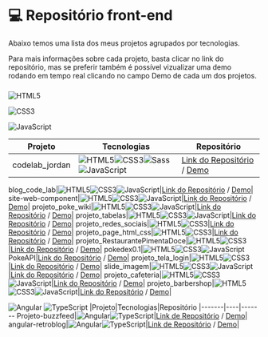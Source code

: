 
# 💻  Repositório front-end


Abaixo temos uma lista dos meus projetos agrupados por tecnologias.

Para mais informações sobre cada projeto, basta clicar no link do repositório, mas se preferir também é possível vizualizar uma demo rodando em tempo real clicando no campo Demo de cada um dos projetos.

### 
![HTML5](https://img.shields.io/badge/HTML5-E34F26?style=for-the-badge&logo=html5&logoColor=white)

![CSS3](https://img.shields.io/badge/CSS3-1572B6?style=for-the-badge&logo=css3&logoColor=white)

![JavaScript](https://img.shields.io/badge/JavaScript-F7DF1E?style=for-the-badge&logo=javascript&logoColor=black)

|Projeto|Tecnologias|Repositório
|-----|-----|-----
codelab_jordan|![HTML5](https://img.shields.io/badge/HTML5-E34F26?style=for-the-badge&logo=html5&logoColor=white)![CSS3](https://img.shields.io/badge/CSS3-1572B6?style=for-the-badge&logo=css3&logoColor=white)![Sass](https://img.shields.io/badge/Sass-000?style=for-the-badge&logo=sass)![JavaScript](https://img.shields.io/badge/JavaScript-F7DF1E?style=for-the-badge&logo=javascript&logoColor=black)|[Link do Repositório](https://github.com/Diogo010101/codelab_jordan/tree/main) / [Demo](https://diogo010101.github.io/codelab_jordan/)|

blog_code_lab|![HTML5](https://img.shields.io/badge/HTML5-E34F26?style=for-the-badge&logo=html5&logoColor=white)![CSS3](https://img.shields.io/badge/CSS3-1572B6?style=for-the-badge&logo=css3&logoColor=white)![JavaScript](https://img.shields.io/badge/JavaScript-F7DF1E?style=for-the-badge&logo=javascript&logoColor=black)|[Link do Repositório](https://github.com/Diogo010101/blog_code_lab) / [Demo](https://diogo010101.github.io/blog_code_lab/)|
site-web-component|![HTML5](https://img.shields.io/badge/HTML5-E34F26?style=for-the-badge&logo=html5&logoColor=white)![CSS3](https://img.shields.io/badge/CSS3-1572B6?style=for-the-badge&logo=css3&logoColor=white)![JavaScript](https://img.shields.io/badge/JavaScript-F7DF1E?style=for-the-badge&logo=javascript&logoColor=black)|[Link do Repositório](https://github.com/Diogo010101/site-web-component) / [Demo](https://diogo010101.github.io/site-web-component/)|
projeto_poke_wiki|![HTML5](https://img.shields.io/badge/HTML5-E34F26?style=for-the-badge&logo=html5&logoColor=white)![CSS3](https://img.shields.io/badge/CSS3-1572B6?style=for-the-badge&logo=css3&logoColor=white)![JavaScript](https://img.shields.io/badge/JavaScript-F7DF1E?style=for-the-badge&logo=javascript&logoColor=black)|[Link do Repositório](https://github.com/Diogo010101/projeto_poke_wiki) / [Demo](https://diogo010101.github.io/projeto_poke_wiki/)|
projeto_tabelas|![HTML5](https://img.shields.io/badge/HTML5-E34F26?style=for-the-badge&logo=html5&logoColor=white)![CSS3](https://img.shields.io/badge/CSS3-1572B6?style=for-the-badge&logo=css3&logoColor=white)![JavaScript](https://img.shields.io/badge/JavaScript-F7DF1E?style=for-the-badge&logo=javascript&logoColor=black)|[Link do Repositório](https://github.com/Diogo010101/projeto_tabelas) / [Demo](https://diogo010101.github.io/projeto_tabelas/)|
projeto_redes_sociais|![HTML5](https://img.shields.io/badge/HTML5-E34F26?style=for-the-badge&logo=html5&logoColor=white)![CSS3](https://img.shields.io/badge/CSS3-1572B6?style=for-the-badge&logo=css3&logoColor=white)|[Link do Repositório](https://github.com/Diogo010101/projeto_redes_sociais) / [Demo](https://diogo010101.github.io/projeto_redes_sociais/)|
projeto_page_html_css|![HTML5](https://img.shields.io/badge/HTML5-E34F26?style=for-the-badge&logo=html5&logoColor=white)![CSS3](https://img.shields.io/badge/CSS3-1572B6?style=for-the-badge&logo=css3&logoColor=white)|[Link do Repositório](https://github.com/Diogo010101/projeto_page_html_css) / [Demo](https://diogo010101.github.io/projeto_page_html_css/)|
projeto_RestaurantePimentaDoce|![HTML5](https://img.shields.io/badge/HTML5-E34F26?style=for-the-badge&logo=html5&logoColor=white)![CSS3](https://img.shields.io/badge/CSS3-1572B6?style=for-the-badge&logo=css3&logoColor=white)|[Link do Repositório](https://github.com/Diogo010101/projeto_RestaurantePimentaDoce) / [Demo](https://diogo010101.github.io/projeto_RestaurantePimentaDoce/)|
pokedex0.1|![HTML5](https://img.shields.io/badge/HTML5-E34F26?style=for-the-badge&logo=html5&logoColor=white)![CSS3](https://img.shields.io/badge/CSS3-1572B6?style=for-the-badge&logo=css3&logoColor=white)![JavaScript](https://img.shields.io/badge/JavaScript-F7DF1E?style=for-the-badge&logo=javascript&logoColor=black)PokeAPI|[Link do Repositório](https://github.com/Diogo010101/pokedex0.1) / [Demo](https://diogo010101.github.io/pokedex0.1/)|
projeto_tela_login|![HTML5](https://img.shields.io/badge/HTML5-E34F26?style=for-the-badge&logo=html5&logoColor=white)![CSS3](https://img.shields.io/badge/CSS3-1572B6?style=for-the-badge&logo=css3&logoColor=white)|[Link do Repositório](https://github.com/Diogo010101/projeto_tela_login) / [Demo](https://diogo010101.github.io/projeto_tela_login/)|
slide_imagem|![HTML5](https://img.shields.io/badge/HTML5-E34F26?style=for-the-badge&logo=html5&logoColor=white)![CSS3](https://img.shields.io/badge/CSS3-1572B6?style=for-the-badge&logo=css3&logoColor=white)![JavaScript](https://img.shields.io/badge/JavaScript-F7DF1E?style=for-the-badge&logo=javascript&logoColor=black)|[Link do Repositório](https://github.com/Diogo010101/slide_imagem) / [Demo](https://diogo010101.github.io/slide_imagem/)|
projeto_cafeteria|![HTML5](https://img.shields.io/badge/HTML5-E34F26?style=for-the-badge&logo=html5&logoColor=white)![CSS3](https://img.shields.io/badge/CSS3-1572B6?style=for-the-badge&logo=css3&logoColor=white)![JavaScript](https://img.shields.io/badge/JavaScript-F7DF1E?style=for-the-badge&logo=javascript&logoColor=black)|[Link do Repositório](https://github.com/Diogo010101/projeto_cafeteria) / [Demo](https://diogo010101.github.io/projeto_cafeteria/)|
projeto_barbershop|![HTML5](https://img.shields.io/badge/HTML5-E34F26?style=for-the-badge&logo=html5&logoColor=white)![CSS3](https://img.shields.io/badge/CSS3-1572B6?style=for-the-badge&logo=css3&logoColor=white)![JavaScript](https://img.shields.io/badge/JavaScript-F7DF1E?style=for-the-badge&logo=javascript&logoColor=black)|[Link do Repositório](https://github.com/Diogo010101/projeto_barbershop) / [Demo](https://diogo010101.github.io/projeto_barbershop/)|




![Angular](https://img.shields.io/badge/Angular-DD0031?style=for-the-badge&logo=angular&logoColor=white)
![TypeScript](https://img.shields.io/badge/TypeScript-007ACC?style=for-the-badge&logo=typescript&logoColor=white)
|Projeto|Tecnologias|Repositório
|-------|----|-------
Projeto-buzzfeed|![Angular](https://img.shields.io/badge/Angular-DD0031?style=for-the-badge&logo=angular&logoColor=white)![TypeScript](https://img.shields.io/badge/TypeScript-007ACC?style=for-the-badge&logo=typescript&logoColor=white)|[Link de Repositório](https://github.com/Diogo010101/buzzfeed) / [Demo](https://diogo010101.github.io/buzzfeed/)|
angular-retroblog|![Angular](https://img.shields.io/badge/Angular-DD0031?style=for-the-badge&logo=angular&logoColor=white)![TypeScript](https://img.shields.io/badge/TypeScript-007ACC?style=for-the-badge&logo=typescript&logoColor=white)|[Link de Repositório](https://github.com/Diogo010101/angular-retroblog) / [Demo](https://diogo010101.github.io/angular-retroblog/)|


